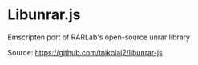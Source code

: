# Libunrar.js

Emscripten port of RARLab's open-source unrar library

Source: https://github.com/tnikolai2/libunrar-js